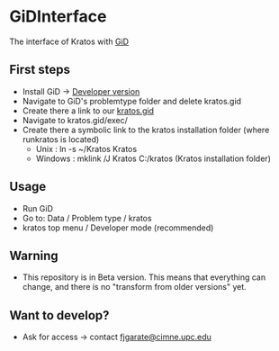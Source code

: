 # GiDInterface
The interface of Kratos with [GiD](http://www.gidhome.com)

## First steps
* Install GiD -> [Developer version](http://www.gidhome.com/download/developer-versions)
* Navigate to GiD's problemtype folder and delete kratos.gid
* Create there a link to our [kratos.gid](./kratos.gid/)
* Navigate to kratos.gid/exec/
* Create there a symbolic link to the kratos installation folder (where runkratos is located)
  * Unix : ln -s ~/Kratos Kratos
  * Windows : mklink /J Kratos C:/kratos (Kratos installation folder)

## Usage
* Run GiD
* Go to: Data / Problem type / kratos
* kratos top menu / Developer mode (recommended)

## Warning
* This repository is in Beta version. This means that everything can change, and there is no "transform from older versions" yet.

## Want to develop?
* Ask for access -> contact fjgarate@cimne.upc.edu

